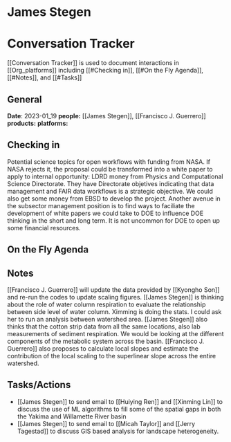 # James Stegen 
# Conversation Tracker 
[[Conversation Tracker]] is used to document interactions in [[Org_platforms]] including [[#Checking in]], [[#On the Fly Agenda]], [[#Notes]], and [[#Tasks]]
## General
**Date**: 2023-01_19
**people:** [[James Stegen]], [[Francisco J. Guerrero]]
**products:**
**platforms:**


## Checking in
Potential science topics for open workflows with funding from NASA. If NASA rejects it, the proposal could be transformed into a white paper to apply to internal opportunity: LDRD money from Physics and Computational Science Directorate. They have Directorate objetives indicating that data management and FAIR data workflows is a strategic objective. We could also get some money from EBSD to develop the project. Another avenue in the subsector management position is to find ways to faciliate the development of white papers we could take to DOE to influence DOE thinking in the short and long term. It is not uncommon for DOE to open up some financial resources. 
## On the Fly Agenda

## Notes
[[Francisco J. Guerrero]] will update the data provided by [[Kyongho Son]] and re-run the codes to update scaling figures. 
[[James Stegen]] is thinking about the role of water column respiration to evaluate the relationship between side level of water column. Ximming is doing the stats. I could ask her to run an analysis between watershed area.
[[James Stegen]] also thinks that the cotton strip data from all the same locations, also lab measurements of sediment respiration. 
We would be looking at the different components of the metabolic system across the basin. 
[[Francisco J. Guerrero]] also proposes to calculate local slopes and estimate the contribution of the local scaling to the superlinear slope across the entire watershed. 

## Tasks/Actions
- [[James Stegen]] to send email to [[Huiying Ren]] and [[Xinming Lin]] to discuss the use of ML algorithms to fill some of the spatial gaps in both the Yakima and Willamette River basin
- [[James Stegen]] to send email to [[Micah Taylor]] and [[Jerry Tagestad]] to discuss GIS based analysis for landscape heterogeneity. 


 

